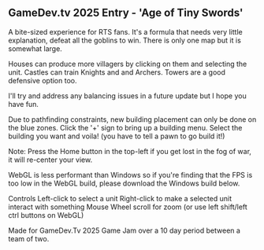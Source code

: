 ## GameDev.tv 2025 Entry - 'Age of Tiny Swords'

A bite-sized experience for RTS fans. It's a formula that needs very little explanation, defeat all the goblins to win. There is only one map but it is somewhat large.

Houses can produce more villagers by clicking on them and selecting the unit. Castles can train Knights and and Archers. Towers are a good defensive option too.

I'll try and address any balancing issues in a future update but I hope you have fun.

Due to pathfinding constraints, new building placement can only be done on the blue zones. Click the '+' sign to bring up a building menu. Select the building you want and voila! (you have to tell a pawn to go build it!)

Note: Press the Home button in the top-left if you get lost in the fog of war, it will re-center your view.

WebGL is less performant than Windows so if you're finding that the FPS is too low in the WebGL build, please download the Windows build below.

Controls
Left-click to select a unit
Right-click to make a selected unit interact with something
Mouse Wheel scroll for zoom (or use left shift/left ctrl buttons on WebGL)

Made for GameDev.Tv 2025 Game Jam over a 10 day period between a team of two.  
